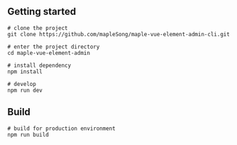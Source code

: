 ## Getting started

```
# clone the project
git clone https://github.com/mapleSong/maple-vue-element-admin-cli.git

# enter the project directory
cd maple-vue-element-admin

# install dependency
npm install

# develop
npm run dev
```

## Build

```
# build for production environment
npm run build
```

